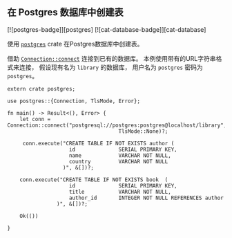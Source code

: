 ## 在 Postgres 数据库中创建表

[![postgres-badge]][postgres] [![cat-database-badge]][cat-database]

使用 [`postgres`] crate 在Postgres数据库中创建表。

借助 [`Connection::connect`] 连接到已有的数据库。 本例使用带有的URL字符串格式来连接， 假设现有名为 `library` 的数据库， 用户名为 `postgres` 密码为 `postgres`。

```rust,no_run
extern crate postgres;

use postgres::{Connection, TlsMode, Error};

fn main() -> Result<(), Error> {
    let conn = Connection::connect("postgresql://postgres:postgres@localhost/library", 
                                    TlsMode::None)?;
    
     conn.execute("CREATE TABLE IF NOT EXISTS author (
                    id              SERIAL PRIMARY KEY,
                    name            VARCHAR NOT NULL,
                    country         VARCHAR NOT NULL
                  )", &[])?;

    conn.execute("CREATE TABLE IF NOT EXISTS book  (
                    id              SERIAL PRIMARY KEY,
                    title           VARCHAR NOT NULL,
                    author_id       INTEGER NOT NULL REFERENCES author
                )", &[])?;

    Ok(())

}
```

[`postgres`]: https://docs.rs/postgres/0.15.2/postgres/
[`Connection::connect`]: https://docs.rs/postgres/0.15.2/postgres/struct.Connection.html#method.connect
